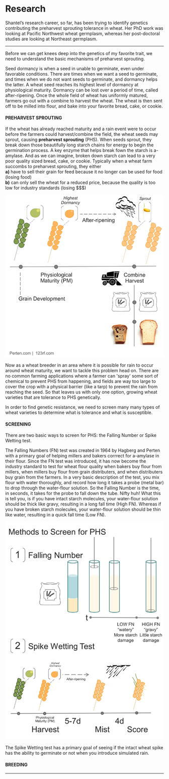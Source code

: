 # Research <a id="top"></a>   

Shantel’s research career, so far, has been trying to identify genetics contributing the preharvest sprouting tolerance in wheat. Her PhD work was looking at Pacific Northwest wheat germplasm, whereas her post-doctoral studies are looking at Northeast germplasm.      

---------

Before we can get knees deep into the genetics of my favorite trait, we need to understand the basic mechanisms of preharvest sprouting.  

Seed dormancy is when a seed in unable to germinate, even under favorable conditions. There are times when we want a seed to germinate, and times when we do not want seeds to germinate, and dormancy helps the latter. A wheat seed reaches its highest level of dormancy at physiological maturity. Dormancy can be lost over a period of time, called after-ripening. Once the whole field of wheat has uniformly matured, farmers go out with a combine to harvest the wheat. The wheat is then sent off to be milled into flour, and bake into your favorite bread, cake, or cookie.   

#### PREHARVEST SPROUTING <a id="PHS"></a>  
If the wheat has already reached maturity and a rain event were to occur before the farmers could harvest/combine the field, the wheat seeds may sprout, causing **preharvest sprouting** (PHS). When seeds sprout, they break down those beautifully long starch chains for energy to begin the germination process. A key enzyme that helps break fown the starch is a-amylase.  And as we can imagine, broken down starch can lead to a very poor quality sized bread, cake, or cookie. Typically when a wheat farm succombs to preharvest sprouting, they either  
**a)** have to sell their grain for feed because it no longer can be used for food (losing food)    
**b)** can only sell the wheat for a reduced price, because the quality is too low for industry standards (losing $$$)  

![PHS](https://github.com/shantel-martinez/Lab_Resources/blob/master/example_img/PHS.jpg?raw=true)  

Now as a wheat breeder in an area where it is possible for rain to occur around wheat maturity, we want to tackle this problem head on. There are no common farming applications where a farmer can 'spray' some sort of chemical to prevent PHS from happening, and fields are way too large to cover the crop with a physical barrier (like a tarp) to prevent the rain from reaching the seed. So that leaves us with only one option, growing wheat varieties that are tolerance to PHS genetically.  

In order to find genetic resistance, we need to screen many many types of wheat varieties to determine what is tolerance and what is susceptible.  

#### SCREENING <a id="screen"></a>  
There are two basic ways to screen for PHS: the Falling Number or Spike Wetting test.  

The Falling Numbers (FN) test was created in 1964 by Hagberg and Perten with a primary goal of helping millers and bakers corrrect for a-amylase in their flour. Since the FN test was introduced, it has now become the industry standard to test for wheat flour quality when bakers buy flour from millers, when millers buy flour from grain distributers, and when distributers buy grain from the farmers. In a very basic description of the test, you mix flour with water thoroughly, and record how long it takes a probe (metal bar) to drop through the water-flour solution. So the Falling Number is the time, in seconds, it takes for the probe to fall down the tube. Nifty huh! What this is tell you, is if you have intact starch molecules, your water-flour solution should be thick like gravy, resulting in a long fall time (High FN). Whereas if you have broken starch molecules, your water-flour solution should be thin like water, resulting in a quick fall time (Low FN).   

![](https://github.com/shantel-martinez/Lab_Resources/blob/master/example_img/ScreenPHS.jpg?raw=true)  

The Spike Wetting test has a primary goal of seeing if the intact wheat spike has the ability to germinate or not when you introduce simulated rain. 


#### BREEDING <a id="breeding"></a>  




---------
